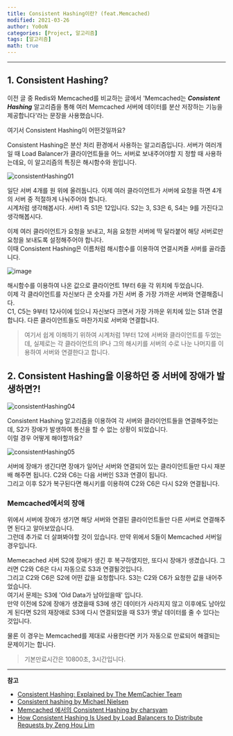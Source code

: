 ```yaml
---
title: Consistent Hashing이란? (feat.Memcached)
modified: 2021-03-26
author: Yo0oN
categories: [Project, 알고리즘]
tags: [알고리즘]
math: true
---
```


<hr>

## 1. Consistent Hashing?

이전 글 중 Redis와 Memcached를 비교하는 글에서 'Memcached는 ***Consistent Hashing*** 알고리즘을 통해 여러 Memcached 서버에 데이터를 분산 저장하는 기능을 제공합니다'라는 문장을 사용했습니다.

여기서 Consistent Hashing이 어떤것일까요?

Consistent Hashing은 분산 처리 환경에서 사용하는 알고리즘입니다. 서버가 여러개일 때 Load Balancer가 클라이언트들을 어느 서버로 보내주어야할 지 정할 때 사용하는데요, 이 알고리즘의 특징은 해시함수와 원입니다.

![consistentHashing01](https://user-images.githubusercontent.com/53729311/112190051-fb342f80-8c47-11eb-9db9-2e22da333952.jpg)

일단 서버 4개를 원 위에 올려둡니다. 이제 여러 클라이언트가 서버에 요청을 하면 4개의 서버 중 적절하게 나눠주어야 합니다.<br>
시계처럼 생각해봅시다. 서버1 즉 S1은 12입니다. S2는 3, S3은 6, S4는 9를 가진다고 생각해봅시다.

이제 여러 클라이언트가 요청을 보내고, 처음 요청한 서버에 딱 달라붙어 해당 서버로만 요청을 보내도록 설정해주어야 합니다.<br>
이때 Consistent Hashing은 이름처럼 해시함수를 이용하여 연결시켜줄 서버를 골라줍니다.

![image](https://user-images.githubusercontent.com/53729311/112190855-bceb4000-8c48-11eb-928d-a9ce53c7d843.png)


해시함수를 이용하여 나온 값으로 클라이언트 1부터 6을 각 위치에 두었습니다.<br>
이제 각 클라이언트를 자신보다 큰 숫자를 가진 서버 중 가장 가까운 서버와 연결해줍니다.<br>
C1, C5는 9부터 12사이에 있으니 자신보다 크면서 가장 가까운 위치에 있는 S1과 연결합니다. 다른 클라이언트들도 마찬가지로 서버와 연결합니다.

> 여기서 쉽게 이해하기 위하여 시계처럼 1부터 12에 서버와 클라이언트를 두었는데, 실제로는 각 클라이언트의 IP나 그의 해시키를 서버의 수로 나눈 나머지를 이용하여 서버와 연결한다고 합니다.<br>


## 2. Consistent Hashing을 이용하던 중 서버에 장애가 발생하면?!

![consistentHashing04](https://user-images.githubusercontent.com/53729311/112494034-08772880-8dc6-11eb-86d8-2566d53bcc6d.jpg)

Consistent Hashing 알고리즘을 이용하여 각 서버와 클라이언트들을 연결해주었는데, S2가 장애가 발생하여 통신을 할 수 없는 상황이 되었습니다.<br>
이럴 경우 어떻게 해야할까요?

![consistentHashing05](https://user-images.githubusercontent.com/53729311/112495946-b33c1680-8dc7-11eb-8ed1-5f1b18cd867f.jpg)

서버에 장애가 생긴다면 장애가 일어난 서버와 연결되어 있는 클라이언트들만 다시 재분배 해주면 됩니다. C2와 C6는 다음 서버인 S3과 연결이 됩니다.<br>
그리고 이후 S2가 복구된다면 해시키를 이용하여 C2와 C6은 다시 S2와 연결됩니다.

### Memcached에서의 장애

위에서 서버에 장애가 생기면 해당 서버와 연결된 클라이언트들만 다른 서버로 연결해주면 된다고 알아보았습니다.<br>
그런데 추가로 더 살펴봐야할 것이 있습니다. 만약 위에서 S들이 Memcached 서버일 경우입니다.<br> 


Memecached 서버 S2에 장애가 생긴 후 복구하였지만, 또다시 장애가 생겼습니다. 그러면 C2와 C6은 다시 자동으로 S3과 연결될것입니다.<br>
그리고 C2와 C6은 S2에 어떤 값을 요청합니다. S3는 C2와 C6가 요청한 값을 내어주었습니다.<br>
여기서 문제는 S3에 'Old Data가 남아있을때' 입니다.<br>
만약 이전에 S2에 장애가 생겼을때 S3에 생긴 데이터가 사라지지 않고 이후에도 남아있게 된다면 S2의 재장애로 S3에 다시 연결되었을 때 S3가 옛날 데이터를 줄 수 있다는 것입니다.

물론 이 경우는 Memcached를 제대로 사용한다면 키가 자동으로 만료되어 해결되는 문제이기는 합니다.<br>
> 기본만료시간은 10800초, 3시간입니다.<br>



<hr>

**참고**
- [Consistent Hashing: Explained by The MemCachier Team](https://blog.memcachier.com/2012/06/22/consistent-hashing-explained/)
- [Consistent hashing by Michael Nielsen](https://michaelnielsen.org/blog/consistent-hashing/)
- [Memcached 에서의 Consistent Hashing by charsyam](https://charsyam.wordpress.com/2011/11/25/memcached-%EC%97%90%EC%84%9C%EC%9D%98-consistent-hashing/)
- [How Consistent Hashing Is Used by Load Balancers to Distribute Requests by Zeng Hou Lim](https://betterprogramming.pub/load-balancers-and-consistent-hashing-in-6-minutes-b5fc460aea4e)
